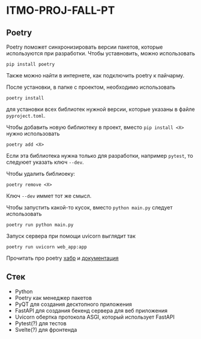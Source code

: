 # ITMO-PROJ-FALL-PT

## Poetry
Poetry поможет синхронизировать версии пакетов, которые используются при разработки.
Чтобы уставновить, можно использовать

```
pip install poetry
```
Также можно найти в интернете, как подключить poetry к пайчарму.


После установки, в папке с проектом, необходимо использовать 
```
poetry install
```
для установки всех библиотек нужной версии, которые указаны в файле `pyproject.toml`.


Чтобы добавить новую библиотеку в проект, вместо `pip install <X>` нужно использовать 
```
poetry add <X>
```
Если эта библиотека нужна только для разработки, например `pytest`, то следуюет указать ключ `--dev`.


Чтобы удалить библиоеку:
```
poetry remove <X>
```
Ключ `--dev` иммет тот же смысл.

Чтобы запустить какой-то кусок, вместо `python main.py` следует использовать
```
poetry run python main.py
```

Запуск сервера при помощи uvicorn выглядит так 
```
poetry run uvicorn web_app:app
```

Прочитать про poetry [хабр](https://habr.com/ru/post/593529/) и [документация](https://python-poetry.org/docs/cli/)


## Стек

* Python
* Poetry как менеджер пакетов
* PyQT для создания десктопного приложения
* FastAPI для создания бекенд сервера для веб приложения
* Uvicorn обертка протокола ASGI, который использует FastAPI
* Pytest(?) для тестов
* Svelte(?) для фронтенда

